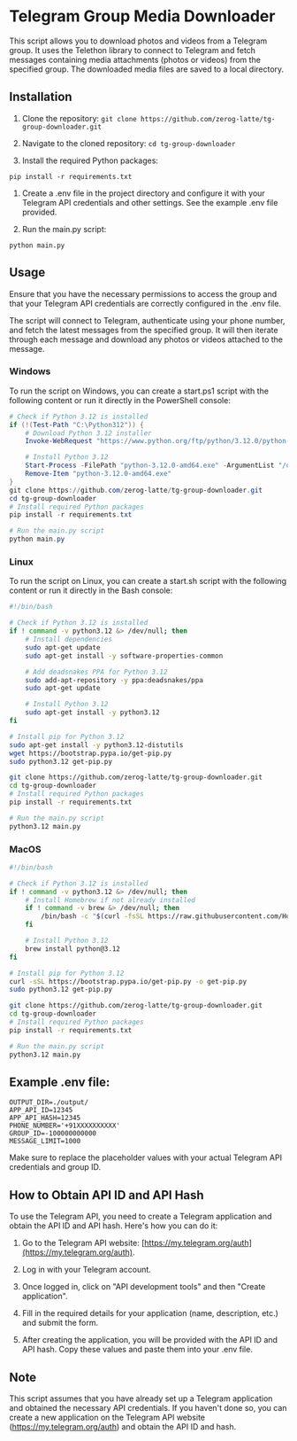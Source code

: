 # Telegram Group Media Downloader

This script allows you to download photos and videos from a Telegram group. It uses the Telethon library to connect to Telegram and fetch messages containing media attachments (photos or videos) from the specified group. The downloaded media files are saved to a local directory.

## Installation

1. Clone the repository:
```git clone https://github.com/zerog-latte/tg-group-downloader.git```

2. Navigate to the cloned repository:
```cd tg-group-downloader```

2. Install the required Python packages:

```pip install -r requirements.txt```

1. Create a .env file in the project directory and configure it with your Telegram API credentials and other settings. See the example .env file provided.

2. Run the main.py script:

```python main.py```

## Usage

Ensure that you have the necessary permissions to access the group and that your Telegram API credentials are correctly configured in the .env file.

The script will connect to Telegram, authenticate using your phone number, and fetch the latest messages from the specified group. It will then iterate through each message and download any photos or videos attached to the message.

### Windows
To run the script on Windows, you can create a start.ps1 script with the following content or run it directly in the PowerShell console:

```powershell
# Check if Python 3.12 is installed
if (!(Test-Path "C:\Python312")) {
    # Download Python 3.12 installer
    Invoke-WebRequest "https://www.python.org/ftp/python/3.12.0/python-3.12.0-amd64.exe" -OutFile "python-3.12.0-amd64.exe"

    # Install Python 3.12
    Start-Process -FilePath "python-3.12.0-amd64.exe" -ArgumentList "/quiet InstallAllUsers=1 PrependPath=1" -Wait
    Remove-Item "python-3.12.0-amd64.exe"
}
git clone https://github.com/zerog-latte/tg-group-downloader.git
cd tg-group-downloader
# Install required Python packages
pip install -r requirements.txt

# Run the main.py script
python main.py
```

### Linux
To run the script on Linux, you can create a start.sh script with the following content or run it directly in the Bash console:
```bash
#!/bin/bash

# Check if Python 3.12 is installed
if ! command -v python3.12 &> /dev/null; then
    # Install dependencies
    sudo apt-get update
    sudo apt-get install -y software-properties-common

    # Add deadsnakes PPA for Python 3.12
    sudo add-apt-repository -y ppa:deadsnakes/ppa
    sudo apt-get update

    # Install Python 3.12
    sudo apt-get install -y python3.12
fi

# Install pip for Python 3.12
sudo apt-get install -y python3.12-distutils
wget https://bootstrap.pypa.io/get-pip.py
sudo python3.12 get-pip.py

git clone https://github.com/zerog-latte/tg-group-downloader.git
cd tg-group-downloader
# Install required Python packages
pip install -r requirements.txt

# Run the main.py script
python3.12 main.py
```

### MacOS
```bash
#!/bin/bash

# Check if Python 3.12 is installed
if ! command -v python3.12 &> /dev/null; then
    # Install Homebrew if not already installed
    if ! command -v brew &> /dev/null; then
        /bin/bash -c "$(curl -fsSL https://raw.githubusercontent.com/Homebrew/install/HEAD/install.sh)"
    fi

    # Install Python 3.12
    brew install python@3.12
fi

# Install pip for Python 3.12
curl -sSL https://bootstrap.pypa.io/get-pip.py -o get-pip.py
sudo python3.12 get-pip.py

git clone https://github.com/zerog-latte/tg-group-downloader.git
cd tg-group-downloader
# Install required Python packages
pip install -r requirements.txt

# Run the main.py script
python3.12 main.py
```


## Example .env file:
```
OUTPUT_DIR=./output/
APP_API_ID=12345
APP_API_HASH=12345
PHONE_NUMBER='+91XXXXXXXXXX'
GROUP_ID=-100000000000
MESSAGE_LIMIT=1000
```

Make sure to replace the placeholder values with your actual Telegram API credentials and group ID.

## How to Obtain API ID and API Hash

To use the Telegram API, you need to create a Telegram application and obtain the API ID and API hash. Here's how you can do it:

1. Go to the Telegram API website: [https://my.telegram.org/auth](https://my.telegram.org/auth).

2. Log in with your Telegram account.

3. Once logged in, click on "API development tools" and then "Create application".

4. Fill in the required details for your application (name, description, etc.) and submit the form.

5. After creating the application, you will be provided with the API ID and API hash. Copy these values and paste them into your .env file.

## Note

This script assumes that you have already set up a Telegram application and obtained the necessary API credentials. If you haven't done so, you can create a new application on the Telegram API website (https://my.telegram.org/auth) and obtain the API ID and hash.
